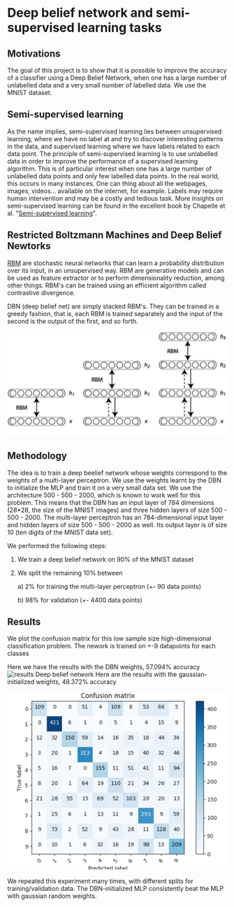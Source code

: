 # Deep belief network and semi-supervised learning tasks
## Motivations
The goal of this project is to show that it is possible to improve the accuracy of a classifier using a Deep Belief Network, when one has a large number of unlabelled data and a very small number of labelled data. We use the MNIST dataset.
## Semi-supervised learning
As the name implies, semi-supervised learning lies between unsupervised learning, where we have no label at and try to discover interesting patterns in the data, and supervised learning where we have labels related to each data point. The principle of semi-supervised learning is to use unlabelled data in order to improve the performance of a supervised learning algorithm. This is of particular interest when one has a large number of unlabelled data points and only few labelled data points. In the real world, this occurs in many instances. One can thing about all the webpages, images, videos... available on the internet, for example. Labels may require human intervention and may be a costly and tedious task. More insights on semi-supervised learning can be found in the excellent book by Chapelle et al. "[Semi-supervised learning](http://www.acad.bg/ebook/ml/MITPress-%20SemiSupervised%20Learning.pdf)".
## Restricted Boltzmann Machines and Deep Belief Newtorks
[RBM](https://en.wikipedia.org/wiki/Restricted_Boltzmann_machine) are stochastic neural networks that can learn a probability distribution over its input, in an unsupervised way. RBM are generative models and can be used as feature extractor or to perform dimensionality reduction, among other things. RBM's can be trained using an efficient algorithm called contrastive divergence. 

DBN (deep belief net) are simply stacked RBM's. They can be trained in a greedy fashion, that is, each RBM is trained separately and the input of the second is the output of the first, and so forth.

![Deep belief network](dbn.png)
## Methodology


The idea is to train a deep beelief network whose weights correspond to the weights of a multi-layer perceptron. We use the weights learnt by the DBN to initialize the MLP and train it on a very small data set. We use the architecture 500 - 500 - 2000, which is known to work well for this problem. This means that the DBN has an input layer of 784 dimensions (28*28, the size of the MNIST images) and three hidden layers of size 500 - 500 - 2000. The multi-layer perceptron has an 784-dimensional input layer and hidden layers of size 500 - 500 - 2000 as well. Its output layer is of size 10 (ten digits of the MNIST data set).

We performed the following steps:

1) We train a deep belief network on 90% of the MNIST dataset
2) We split the remaining 10% between 
  
    a) 2% for training the multi-layer perceptron (+- 90 data points)
    
    b) 98% for validation (+- 4400 data points)
    
    
## Results

We plot the confusion matrix for this low sample size high-dimensional classification problem. The nework is trained on +-9 datapoints for each classes

Here we have the results with the DBN weights, 57.094% accuracy
![results Deep belief network](results_dbn_weights.png)
Here are the results with the gaussian-initialized weights, 48.372% accuracy

![results Deep belief network](results_gaussian_weights.png)

We repeated this experiment many times, with different splits for training/validation data. The DBN-initialized MLP consistently beat the MLP with gaussian random weights.
